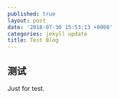 ```yaml
---
published: true
layout: post
date: '2018-07-30 15:53:13 +0000'
categories: jekyll update
title: Test Blog
---
```

## 测试

Just for test.
